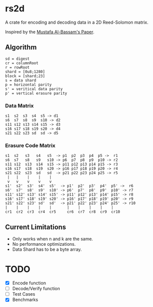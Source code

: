 # rs2d
A crate for encoding and decoding data in a 2D Reed-Solomon matrix.

Inspired by the [Mustafa Al-Bassam's Paper](https://arxiv.org/pdf/1809.09044.pdf).


## Algorithm

```
sd = digest
cr = columnRoot
r = rowRoot
shard = [0u8;1280]
block = [shard;23]
s = data shard
p = horizontal parity
s' = veritical data parity
p' = vertical erasure parity
```
### Data Matrix
```
s1  s2  s3  s4  s5 -> d1
s6  s7  s8  s9  s10 -> d2
s11 s12 s13 s14 s15 -> d3
s16 s17 s18 s19 s20 -> d4
s21 s22 s23 sd  sd -> d5
```
### Erasure Code Matrix
```
s1  s2   s3   s4   s5  -> p1  p2  p3  p4  p5 ->  r1
s6  s7   s8   s9   s10 -> p6  p7  p8  p9  p10 -> r2
s11 s12  s13  s14  s15 -> p11 p12 p13 p14 p15 -> r3
s16 s17  s18  s19  s20 -> p16 p17 p18 p19 p20 -> r4
s21 s22  s23  sd   sd  -> p21 p22 p23 p24 p25 -> r5
 |   |    |    |    |
 v   v    v    v    v  
s1'  s2'  s3'  s4'  s5'  -> p1'  p2'  p3'  p4'  p5' ->  r6
s6'  s7'  s8'  s9'  s10' -> p6'  p7'  p8'  p9'  p10' -> r7
s11' s12' s13' s14' s15' -> p11' p12' p13' p14' p15' -> r8
s16' s17' s18' s19' s20' -> p16' p17' p18' p19' p20' -> r9
s21' s22' s23' sd'  sd'  -> p21' p22' p23' p24' p25' -> r10
|    |    |    |    |       |    |    |    |    |
cr1  cr2  cr3  cr4  cr5     cr6  cr7  cr8  cr9  cr10
```

## Current Limitations
- Only works when n and k are the same.
- No performance optimizations.
- Data Shard has to be a byte array.

# TODO
- [x] Encode function
- [ ] Decode/Verify function
- [ ] Test Cases
- [x] Benchmarks